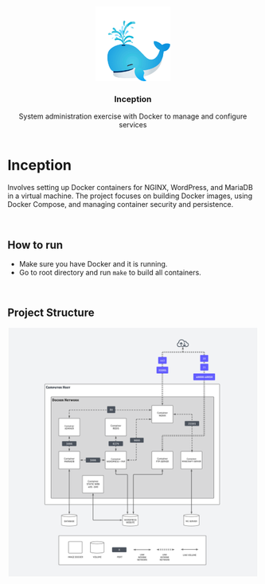 
<div align="center">
<a href="https://github.com/hadi14250">
    <img src="github_gifs/docker.gif" alt="3d cube" width="150" height="150">
  </a>
  <h3 align="center">Inception</h3>
  System administration exercise with Docker to manage and configure services
  <br>
</div>

<br>

# Inception

Involves setting up Docker containers for NGINX, WordPress, and MariaDB in a virtual machine. The project focuses on building Docker images, using Docker Compose, and managing container security and persistence.

<br>

## How to run

- Make sure you have Docker and it is running.
- Go to root directory and run `make` to build all containers.

<br>


## Project Structure

<div align="center">
<a href="https://github.com/hadi14250">
    <img src="github_gifs/structure.png" alt="3d cube" width="500" height="500">
  </a>
  <br>
  <br>
</div>

